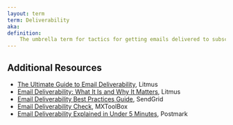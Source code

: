```yaml
---
layout: term
term: Deliverability
aka:
definition:
    The umbrella term for tactics for getting emails delivered to subscribers. Depends on everything from content, frequency, authentication, and subscriber interactions.
---
```


## Additional Resources

- [The Ultimate Guide to Email Deliverability](https://www.litmus.com/resources/email-deliverability-guide/), Litmus
- [Email Deliverability: What It Is and Why It Matters](https://www.litmus.com/blog/why-email-deliverability-matters/), Litmus
- [Email Deliverability Best Practices Guide](https://sendgrid.com/resource/email-deliverability/), SendGrid
- [Email Deliverability Check](https://mxtoolbox.com/deliverability), MXToolBox
- [Email Deliverability Explained in Under 5 Minutes](https://postmarkapp.com/glossary/email-deliverability), Postmark